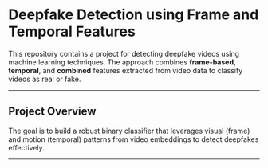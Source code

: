 # Deepfake Detection using Frame and Temporal Features

This repository contains a project for detecting deepfake videos using machine learning techniques. The approach combines **frame-based**, **temporal**, and **combined** features extracted from video data to classify videos as real or fake.

---

## Project Overview

The goal is to build a robust binary classifier that leverages visual (frame) and motion (temporal) patterns from video embeddings to detect deepfakes effectively.

---
